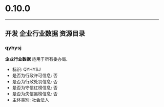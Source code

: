 # 0.10.0 

---

## 开发 企业行业数据 资源目录

### qyhysj

**企业行业数据** 适用于所有委办局.

* 标识: QYHYSJ
* 是否为行政许可信息: 否
* 是否为行政处罚信息: 否
* 是否为守信红榜信息: 否
* 是否为失信黑榜信息: 否
* 主体类别: 社会法人